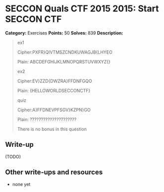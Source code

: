 # SECCON Quals CTF 2015 2015: Start SECCON CTF

**Category:** Exercises
**Points:** 50
**Solves:** 839
**Description:**

> ex1
> 
> Cipher:PXFR}QIVTMSZCNDKUWAGJB{LHYEO
> 
> Plain: ABCDEFGHIJKLMNOPQRSTUVWXYZ{}
> 
> 
> ex2
> 
> Cipher:EV}ZZD{DWZRA}FFDNFGQO
> 
> Plain: {HELLOWORLDSECCONCTF}
> 
> 
> quiz
> 
> Cipher:A}FFDNEVPFSGV}KZPN}GO
> 
> Plain: ?????????????????????
> 
> 
> There is no bonus in this question


## Write-up

(TODO)

## Other write-ups and resources

* none yet
